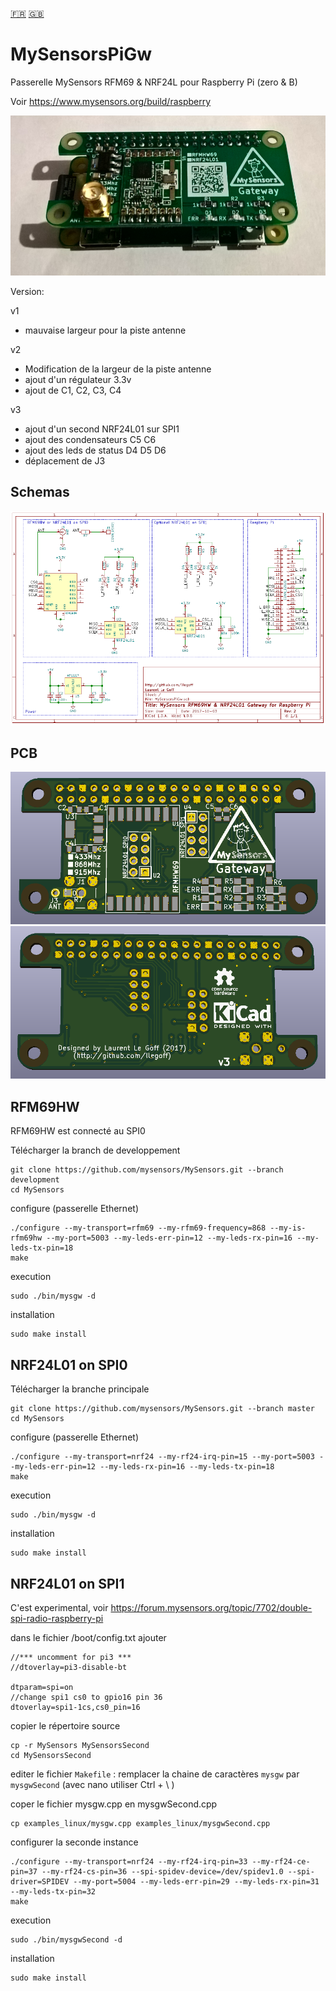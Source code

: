 [:fr:](LISEZMOI.md) [:uk:](README.md)

MySensorsPiGw
=============
Passerelle MySensors RFM69 &amp; NRF24L pour Raspberry Pi (zero &amp; B)

Voir
https://www.mysensors.org/build/raspberry

![](IMG/SMA_GW_V2.PNG)

Version:

v1
- mauvaise largeur pour la piste antenne

v2
- Modification de la largeur de la piste antenne
- ajout d'un régulateur 3.3v
- ajout de  C1, C2, C3, C4

v3 
- ajout d'un second NRF24L01 sur SPI1
- ajout des condensateurs C5 C6
- ajout des leds de status D4 D5 D6
- déplacement de J3

Schemas
-------
![sch](IMG/SCH.PNG)

PCB
---
![Top](IMG/3DPCB.PNG)
![Bottom](IMG/3DPCBBack.PNG)

RFM69HW 
-------
RFM69HW est connecté au SPI0

Télécharger la branch de developpement

    git clone https://github.com/mysensors/MySensors.git --branch development
    cd MySensors

configure (passerelle Ethernet)

    ./configure --my-transport=rfm69 --my-rfm69-frequency=868 --my-is-rfm69hw --my-port=5003 --my-leds-err-pin=12 --my-leds-rx-pin=16 --my-leds-tx-pin=18
    make
    
execution

    sudo ./bin/mysgw -d
    
installation

    sudo make install
    
NRF24L01 on SPI0
----------------
Télécharger la branche principale

    git clone https://github.com/mysensors/MySensors.git --branch master
    cd MySensors

configure (passerelle Ethernet)

    ./configure --my-transport=nrf24 --my-rf24-irq-pin=15 --my-port=5003 --my-leds-err-pin=12 --my-leds-rx-pin=16 --my-leds-tx-pin=18
    make

execution

    sudo ./bin/mysgw -d

installation

    sudo make install

NRF24L01 on SPI1
----------------

C'est experimental, voir https://forum.mysensors.org/topic/7702/double-spi-radio-raspberry-pi

dans le fichier /boot/config.txt ajouter 

    //*** uncomment for pi3 ***
    //dtoverlay=pi3-disable-bt
    
    dtparam=spi=on
    //change spi1 cs0 to gpio16 pin 36
    dtoverlay=spi1-1cs,cs0_pin=16  

copier le répertoire source

    cp -r MySensors MySensorsSecond
    cd MySensorsSecond

editer le fichier `Makefile` : remplacer la chaine de caractères `mysgw` par `mysgwSecond` (avec nano utiliser Ctrl + \ )

coper  le fichier mysgw.cpp en mysgwSecond.cpp 

    cp examples_linux/mysgw.cpp examples_linux/mysgwSecond.cpp

configurer la seconde instance 

    ./configure --my-transport=nrf24 --my-rf24-irq-pin=33 --my-rf24-ce-pin=37 --my-rf24-cs-pin=36 --spi-spidev-device=/dev/spidev1.0 --spi-driver=SPIDEV --my-port=5004 --my-leds-err-pin=29 --my-leds-rx-pin=31 --my-leds-tx-pin=32
    make
    
execution

    sudo ./bin/mysgwSecond -d
    
installation

    sudo make install
